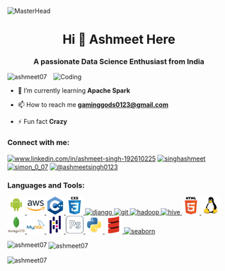 ![MasterHead](https://d2macr1mbp4om.cloudfront.net/u7tvnx%2Fpreview%2F58677545%2Fmain_large.jpg?response-content-disposition=inline%3Bfilename%3D%22main_large.jpg%22%3B&response-content-type=image%2Fjpeg&Expires=1718484007&Signature=OstRYExzcEhhfyo1x7AbLD5JA2eHIBqbJ6H3A5UzzqsWZ5BZCDnByldym4pHN9iReWiuL9AC~UTTB7IB9kiIFu~YUAA0i-DwME4Xz3kv3XO8iSS-tcT23pFKd41C9eCTbdWfzCMgrhGreYfTSN-V3E4P-ut0S9GQYBTKAPZp1Vulhwzu5wd0PvET8kwAIZqK0gHt6UuwFXMej7VSpTkEFQjuiGjylAUg5w-yzQnaEpkC0B~H6gBt06AiIuYW~sSyKJiTaSYw7oEoDYgLv7Q8s8PvQuRV-2NJO9nPthQUVs4VVL-WGVg5kBkm-IKCCrwcmzDH5wl76G8t41RWovkRtQ__&Key-Pair-Id=APKAJT5WQLLEOADKLHBQ)
<h1 align="center">Hi 👋 Ashmeet Here</h1>
<h3 align="center">A passionate Data Science Enthusiast from India</h3>
<img align="right" alt="Coding" width="400" src="https://d24nbg944y50dy.cloudfront.net/p4dfhx%2Fpreview%2F58669177%2Fmain_large.gif?response-content-disposition=inline%3Bfilename%3D%22main_large.gif%22%3B&response-content-type=image%2Fgif&Expires=1718442241&Signature=GejZ4~ZIgTdBHyFAcQ2ejnEh7nj6qadr8zffZOQj7bf-0OKFY3UmzSfVpqH8PhZZYdLwrZ7vDRWMNSdRQ2hxOjCmCvHAOYsY-96MytHllrNqvmAt5FqPfQNsdpW1wWb2550m4P7LupOBDBml~-Usc-EFHYejAWXhQArZRbHVXo4HqxesYV-Zvg9bDlaL0WmnSnKVPrbJmD4S5FZ-ph3rHkqjdzzPEAH5gJz3SFVSK9-MdSP5VZw-Jz2il-PCYk5PiGwicucvRcUZI~bRIPXixaZ3grjG6xiuM8ovJ1n6fCUe82alygWyDN2GHaJdhcwcSJYog0ZN5CegU5ltYFOrjQ__&Key-Pair-Id=APKAJT5WQLLEOADKLHBQ">

<p align="left"> <img src="https://komarev.com/ghpvc/?username=ashmeet07&label=Profile%20views&color=0e75b6&style=flat" alt="ashmeet07" /> </p>

- 🌱 I’m currently learning **Apache Spark**

- 📫 How to reach me **gaminggods0123@gmail.com**

- ⚡ Fun fact **Crazy**

<h3 align="left">Connect with me:</h3>
<p align="left">
<a href="https://linkedin.com/in/www.linkedin.com/in/ashmeet-singh-192610225" target="blank"><img align="center" src="https://raw.githubusercontent.com/rahuldkjain/github-profile-readme-generator/master/src/images/icons/Social/linked-in-alt.svg" alt="www.linkedin.com/in/ashmeet-singh-192610225" height="30" width="40" /></a>
<a href="https://kaggle.com/singhashmeet" target="blank"><img align="center" src="https://raw.githubusercontent.com/rahuldkjain/github-profile-readme-generator/master/src/images/icons/Social/kaggle.svg" alt="singhashmeet" height="30" width="40" /></a>
<a href="https://instagram.com/simon_0_07" target="blank"><img align="center" src="https://raw.githubusercontent.com/rahuldkjain/github-profile-readme-generator/master/src/images/icons/Social/instagram.svg" alt="simon_0_07" height="30" width="40" /></a>
<a href="https://www.hackerrank.com/@ashmeetsingh0123" target="blank"><img align="center" src="https://raw.githubusercontent.com/rahuldkjain/github-profile-readme-generator/master/src/images/icons/Social/hackerrank.svg" alt="@ashmeetsingh0123" height="30" width="40" /></a>
</p>

<h3 align="left">Languages and Tools:</h3>
<p align="left"> <a href="https://developer.android.com" target="_blank" rel="noreferrer"> <img src="https://raw.githubusercontent.com/devicons/devicon/master/icons/android/android-original-wordmark.svg" alt="android" width="40" height="40"/> </a> <a href="https://aws.amazon.com" target="_blank" rel="noreferrer"> <img src="https://raw.githubusercontent.com/devicons/devicon/master/icons/amazonwebservices/amazonwebservices-original-wordmark.svg" alt="aws" width="40" height="40"/> </a> <a href="https://www.w3schools.com/cpp/" target="_blank" rel="noreferrer"> <img src="https://raw.githubusercontent.com/devicons/devicon/master/icons/cplusplus/cplusplus-original.svg" alt="cplusplus" width="40" height="40"/> </a> <a href="https://www.w3schools.com/css/" target="_blank" rel="noreferrer"> <img src="https://raw.githubusercontent.com/devicons/devicon/master/icons/css3/css3-original-wordmark.svg" alt="css3" width="40" height="40"/> </a> <a href="https://www.djangoproject.com/" target="_blank" rel="noreferrer"> <img src="https://cdn.worldvectorlogo.com/logos/django.svg" alt="django" width="40" height="40"/> </a> <a href="https://git-scm.com/" target="_blank" rel="noreferrer"> <img src="https://www.vectorlogo.zone/logos/git-scm/git-scm-icon.svg" alt="git" width="40" height="40"/> </a> <a href="https://hadoop.apache.org/" target="_blank" rel="noreferrer"> <img src="https://www.vectorlogo.zone/logos/apache_hadoop/apache_hadoop-icon.svg" alt="hadoop" width="40" height="40"/> </a> <a href="https://hive.apache.org/" target="_blank" rel="noreferrer"> <img src="https://www.vectorlogo.zone/logos/apache_hive/apache_hive-icon.svg" alt="hive" width="40" height="40"/> </a> <a href="https://www.w3.org/html/" target="_blank" rel="noreferrer"> <img src="https://raw.githubusercontent.com/devicons/devicon/master/icons/html5/html5-original-wordmark.svg" alt="html5" width="40" height="40"/> </a> <a href="https://www.linux.org/" target="_blank" rel="noreferrer"> <img src="https://raw.githubusercontent.com/devicons/devicon/master/icons/linux/linux-original.svg" alt="linux" width="40" height="40"/> </a> <a href="https://www.mongodb.com/" target="_blank" rel="noreferrer"> <img src="https://raw.githubusercontent.com/devicons/devicon/master/icons/mongodb/mongodb-original-wordmark.svg" alt="mongodb" width="40" height="40"/> </a> <a href="https://www.mysql.com/" target="_blank" rel="noreferrer"> <img src="https://raw.githubusercontent.com/devicons/devicon/master/icons/mysql/mysql-original-wordmark.svg" alt="mysql" width="40" height="40"/> </a> <a href="https://pandas.pydata.org/" target="_blank" rel="noreferrer"> <img src="https://raw.githubusercontent.com/devicons/devicon/2ae2a900d2f041da66e950e4d48052658d850630/icons/pandas/pandas-original.svg" alt="pandas" width="40" height="40"/> </a> <a href="https://www.photoshop.com/en" target="_blank" rel="noreferrer"> <img src="https://raw.githubusercontent.com/devicons/devicon/master/icons/photoshop/photoshop-line.svg" alt="photoshop" width="40" height="40"/> </a> <a href="https://www.python.org" target="_blank" rel="noreferrer"> <img src="https://raw.githubusercontent.com/devicons/devicon/master/icons/python/python-original.svg" alt="python" width="40" height="40"/> </a> <a href="https://www.scala-lang.org" target="_blank" rel="noreferrer"> <img src="https://raw.githubusercontent.com/devicons/devicon/master/icons/scala/scala-original.svg" alt="scala" width="40" height="40"/> </a> <a href="https://seaborn.pydata.org/" target="_blank" rel="noreferrer"> <img src="https://seaborn.pydata.org/_images/logo-mark-lightbg.svg" alt="seaborn" width="40" height="40"/> </a> </p>

<p><img align="left" src="https://github-readme-stats.vercel.app/api/top-langs?username=ashmeet07&show_icons=true&locale=en&layout=compact" alt="ashmeet07" /></p>

<p>&nbsp;<img align="center" src="https://github-readme-stats.vercel.app/api?username=ashmeet07&show_icons=true&locale=en" alt="ashmeet07" /></p>

<p><img align="center" src="https://github-readme-streak-stats.herokuapp.com/?user=ashmeet07&" alt="ashmeet07" /></p>

